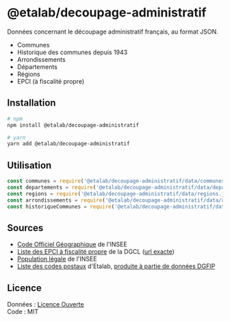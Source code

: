 # @etalab/decoupage-administratif

Données concernant le découpage administratif français, au format JSON.

- Communes
- Historique des communes depuis 1943
- Arrondissements
- Départements
- Régions
- EPCI (à fiscalité propre)

## Installation

```bash
# npm
npm install @etalab/decoupage-administratif

# yarn
yarn add @etalab/decoupage-administratif
```

## Utilisation

```js
const communes = require('@etalab/decoupage-administratif/data/communes.json')
const departements = require('@etalab/decoupage-administratif/data/departements.json')
const regions = require('@etalab/decoupage-administratif/data/regions.json')
const arrondissements = require('@etalab/decoupage-administratif/data/arrondissements.json')
const historiqueCommunes = require('@etalab/decoupage-administratif/data/historique-communes.json')
```

## Sources

* [Code Officiel Géographique](https://insee.fr/fr/information/2560452) de l'INSEE
* [Liste des EPCI à fiscalité propre](https://www.collectivites-locales.gouv.fr/institutions/liste-et-composition-des-epci-fiscalite-propre) de la DGCL ([url exacte](https://www.collectivites-locales.gouv.fr/files/Accueil/DESL/2021/Interco/epcicom2021.xlsx))
* [Population légale](https://www.insee.fr/fr/statistiques/3677855) de l'INSEE
* [Liste des codes postaux](https://www.data.gouv.fr/fr/datasets/codes-postaux/) d'Etalab, [produite à partie de données DGFIP](https://github.com/etalab/codes-postaux)

## Licence

Données : [Licence Ouverte](https://www.etalab.gouv.fr/licence-ouverte-open-licence)\
Code : MIT
